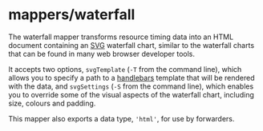 # mappers/waterfall

The waterfall mapper transforms resource timing data into an HTML document containing an [SVG] waterfall chart, similar to the waterfall charts that can be found in many web browser developer tools.

It accepts two options, `svgTemplate` (`-T` from the command line), which allows you to specify a path to a [handlebars] template that will be rendered with the data, and `svgSettings` (`-S` from the command line), which enables you to override some of the visual aspects of the waterfall chart, including size, colours and padding.

This mapper also exports a data type, `'html'`, for use by forwarders.

[svg]: https://developer.mozilla.org/en/docs/Web/SVG
[handlebars]: http://handlebarsjs.com/
